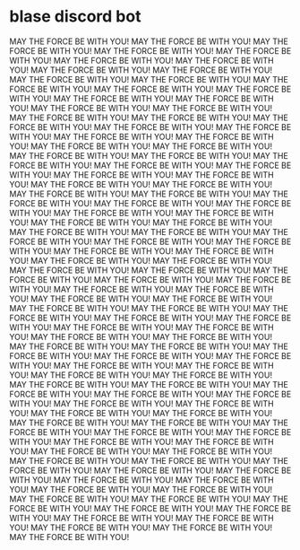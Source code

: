 # blase discord bot
MAY THE FORCE BE WITH YOU! MAY THE FORCE BE WITH YOU! MAY THE FORCE BE WITH YOU! MAY THE FORCE BE WITH YOU! MAY THE FORCE BE WITH YOU! MAY THE FORCE BE WITH YOU! MAY THE FORCE BE WITH YOU! MAY THE FORCE BE WITH YOU! MAY THE FORCE BE WITH YOU! MAY THE FORCE BE WITH YOU! MAY THE FORCE BE WITH YOU! MAY THE FORCE BE WITH YOU! MAY THE FORCE BE WITH YOU! MAY THE FORCE BE WITH YOU! MAY THE FORCE BE WITH YOU! MAY THE FORCE BE WITH YOU! MAY THE FORCE BE WITH YOU! MAY THE FORCE BE WITH YOU! MAY THE FORCE BE WITH YOU! MAY THE FORCE BE WITH YOU! MAY THE FORCE BE WITH YOU! MAY THE FORCE BE WITH YOU! MAY THE FORCE BE WITH YOU! MAY THE FORCE BE WITH YOU! MAY THE FORCE BE WITH YOU! MAY THE FORCE BE WITH YOU! MAY THE FORCE BE WITH YOU! MAY THE FORCE BE WITH YOU! MAY THE FORCE BE WITH YOU! MAY THE FORCE BE WITH YOU! MAY THE FORCE BE WITH YOU! MAY THE FORCE BE WITH YOU! MAY THE FORCE BE WITH YOU! MAY THE FORCE BE WITH YOU! MAY THE FORCE BE WITH YOU! MAY THE FORCE BE WITH YOU! MAY THE FORCE BE WITH YOU! MAY THE FORCE BE WITH YOU! MAY THE FORCE BE WITH YOU! MAY THE FORCE BE WITH YOU! MAY THE FORCE BE WITH YOU! MAY THE FORCE BE WITH YOU! MAY THE FORCE BE WITH YOU! MAY THE FORCE BE WITH YOU! MAY THE FORCE BE WITH YOU! MAY THE FORCE BE WITH YOU! MAY THE FORCE BE WITH YOU! MAY THE FORCE BE WITH YOU! MAY THE FORCE BE WITH YOU! MAY THE FORCE BE WITH YOU! MAY THE FORCE BE WITH YOU! MAY THE FORCE BE WITH YOU! MAY THE FORCE BE WITH YOU! MAY THE FORCE BE WITH YOU! MAY THE FORCE BE WITH YOU! MAY THE FORCE BE WITH YOU! MAY THE FORCE BE WITH YOU! MAY THE FORCE BE WITH YOU! MAY THE FORCE BE WITH YOU! MAY THE FORCE BE WITH YOU! MAY THE FORCE BE WITH YOU! MAY THE FORCE BE WITH YOU! MAY THE FORCE BE WITH YOU! MAY THE FORCE BE WITH YOU! MAY THE FORCE BE WITH YOU! MAY THE FORCE BE WITH YOU! MAY THE FORCE BE WITH YOU! MAY THE FORCE BE WITH YOU! MAY THE FORCE BE WITH YOU! MAY THE FORCE BE WITH YOU! MAY THE FORCE BE WITH YOU! MAY THE FORCE BE WITH YOU! MAY THE FORCE BE WITH YOU! MAY THE FORCE BE WITH YOU! MAY THE FORCE BE WITH YOU! MAY THE FORCE BE WITH YOU! MAY THE FORCE BE WITH YOU! MAY THE FORCE BE WITH YOU! MAY THE FORCE BE WITH YOU! MAY THE FORCE BE WITH YOU! MAY THE FORCE BE WITH YOU! MAY THE FORCE BE WITH YOU! MAY THE FORCE BE WITH YOU! MAY THE FORCE BE WITH YOU! MAY THE FORCE BE WITH YOU! MAY THE FORCE BE WITH YOU! MAY THE FORCE BE WITH YOU! MAY THE FORCE BE WITH YOU! MAY THE FORCE BE WITH YOU! MAY THE FORCE BE WITH YOU! MAY THE FORCE BE WITH YOU! MAY THE FORCE BE WITH YOU! MAY THE FORCE BE WITH YOU! MAY THE FORCE BE WITH YOU! MAY THE FORCE BE WITH YOU! MAY THE FORCE BE WITH YOU! MAY THE FORCE BE WITH YOU! MAY THE FORCE BE WITH YOU! MAY THE FORCE BE WITH YOU! MAY THE FORCE BE WITH YOU! MAY THE FORCE BE WITH YOU! MAY THE FORCE BE WITH YOU! MAY THE FORCE BE WITH YOU! MAY THE FORCE BE WITH YOU! MAY THE FORCE BE WITH YOU! MAY THE FORCE BE WITH YOU! MAY THE FORCE BE WITH YOU! MAY THE FORCE BE WITH YOU! MAY THE FORCE BE WITH YOU! MAY THE FORCE BE WITH YOU! MAY THE FORCE BE WITH YOU! MAY THE FORCE BE WITH YOU! MAY THE FORCE BE WITH YOU! MAY THE FORCE BE WITH YOU! MAY THE FORCE BE WITH YOU! MAY THE FORCE BE WITH YOU! MAY THE FORCE BE WITH YOU! MAY THE FORCE BE WITH YOU! 
